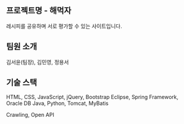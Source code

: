 
프로젝트명 - 해먹자
-----------------------------------------
레시피를 공유하며 서로 평가할 수 있는 사이트입니다.


팀원 소개
-----------------------------------------
김서윤(팀장), 김민영, 정용서


기술 스택
-----------------------------------------
HTML, CSS, JavaScript, jQuery, Bootstrap
Eclipse, Spring Framework, Oracle DB
Java, Python, Tomcat, MyBatis

Crawling, Open API
